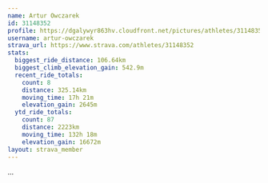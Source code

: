 ```yaml
---
name: Artur Owczarek
id: 31148352
profile: https://dgalywyr863hv.cloudfront.net/pictures/athletes/31148352/15906846/1/large.jpg
username: artur-owczarek
strava_url: https://www.strava.com/athletes/31148352
stats:
  biggest_ride_distance: 106.64km
  biggest_climb_elevation_gain: 542.9m
  recent_ride_totals:
    count: 8
    distance: 325.14km
    moving_time: 17h 21m
    elevation_gain: 2645m
  ytd_ride_totals:
    count: 87
    distance: 2223km
    moving_time: 132h 18m
    elevation_gain: 16672m
layout: strava_member
--- 
```

...
